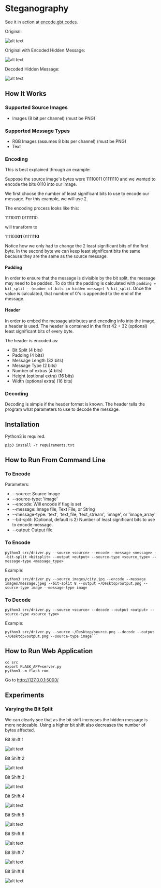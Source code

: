# Steganography

See it in action at [encode.gbt.codes](http://encode.gbt.codes).

Original:

![alt text](images/city.jpg "original")

Original with Encoded Hidden Message:

![alt text](images/encoded.png "encoded")

Decoded Hidden Message:

![alt text](images/message.jpeg "decoded")

## How It Works

### Supported Source Images
* Images (8 bit per channel) (must be PNG)

### Supported Message Types
* RGB Images (assumes 8 bits per channel) (must be PNG)
* Text

### Encoding

This is best explained through an example:

Suppose the source image's bytes were 11110011 01111110
and we wanted to encode the bits  0110 into our image.

We first choose the number of least significant bits to use to encode our message. For this example, we will use 2.

The encoding process looks like this:

11110011 01111110

will transform to 

111100**01** 011111**10**

Notice how we only had to change the 2 least significant bits of the first byte. In the second byte we can keep least significant bits the same because they are the same as the source message.

#### Padding

In order to ensure that the message is divisible by the bit split, the message may need to be padded.
To do this the padding is calculated with `padding = bit_split - (number of bits in hidden message) % bit_split`. Once the value is calculated, that number of 0's is appended to the end of the message.

#### Header

In order to embed the message attributes and encoding info into the image, a header is used.
The header is contained in the first 42 + 32 (optional) least significant bits of every byte.

The header is encoded as:
* Bit Split (4 bits)
* Padding (4 bits)
* Message Length (32 bits)
* Message Type (2 bits)
* Number of extras (4 bits)
* Height (optional extra) (16 bits)
* Width (optional extra) (16 bits)


### Decoding

Decoding is simple if the header format is known. The header tells the program what parameters to use to decode the message.

## Installation

Python3 is required.

```
pip3 install -r requirements.txt
```

## How to Run From Command Line

### To Encode
Parameters:
* --source: Source Image
* --source-type: 'image'
* --encode: Will encode if flag is set
* --message: Image file, Text File, or String
* --message-type: 'text', 'text_file, 'text_stream', 'image', or 'image_array'
* --bit-split: (Optional, default is 2) Number of least significant bits to use to encode message.
* --output: Output file

### To Encode

```
python3 src/driver.py --source <source> --encode --message <message> --bit-split <bitsplit> --output <output> --source-type <source_type> --message-type <message_type>
```

Example:
```
python3 src/driver.py --source images/city.jpg --encode --message images/message.jpeg --bit-split 8 --output ~/Desktop/output.png --source-type image --message-type image
```

### To Decode

```
python3 src/driver.py --source <source> --decode --output <output> --source-type <source_type>
```

Example:

```
python3 src/driver.py --source ~/Desktop/source.png --decode --output ~/Desktop/output.png --source-type image```
```

## How to Run Web Application

```
cd src
export FLASK_APP=server.py
python3 -m flask run
```

Go to http://127.0.0.1:5000/

## Experiments

### Varying the Bit Split
We can clearly see that as the bit shift increases the hidden message is more noticeable.
Using a higher bit shift also decreases the number of bytes affected.


Bit Shift 1

![alt text](images/city1.png "Bit Shift 1") 

Bit Shift 2

![alt text](images/city2.png "Bit Shift 2")

Bit Shift 3

![alt text](images/city3.png "Bit Shift 3")

Bit Shift 4

![alt text](images/city4.png "Bit Shift 4")

Bit Shift 5

![alt text](images/city5.png "Bit Shift 5")

Bit Shift 6

![alt text](images/city6.png "Bit Shift 6")

Bit Shift 7

![alt text](images/city7.png "Bit Shift 7")

Bit Shift 8

![alt text](images/city8.png "Bit Shift 8")


